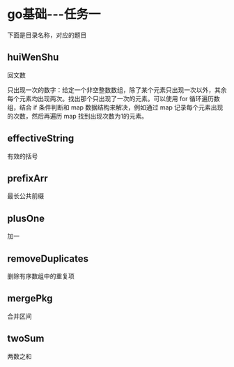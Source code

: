 # go基础---任务一
下面是目录名称，对应的题目
## huiWenShu
回文数

只出现一次的数字：给定一个非空整数数组，除了某个元素只出现一次以外，其余每个元素均出现两次。找出那个只出现了一次的元素。可以使用 for 循环遍历数组，结合 if 条件判断和 map 数据结构来解决，例如通过 map 记录每个元素出现的次数，然后再遍历 map 找到出现次数为1的元素。

## effectiveString
有效的括号

## prefixArr
最长公共前缀

## plusOne
加一 

## removeDuplicates

删除有序数组中的重复项

## mergePkg
合并区间

## twoSum
两数之和